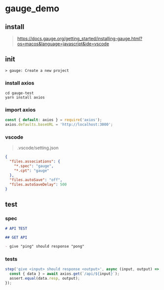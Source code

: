# gauge_demo

## install

> https://docs.gauge.org/getting_started/installing-gauge.html?os=macos&language=javascript&ide=vscode

## init

```
> gauge: Create a new project
```

### install axios

```
cd gauge-test
yarn install axios
```

### import axios

```js
const { default: axios } = require('axios');
axios.defaults.baseURL = 'http://localhost:3000';
```

### vscode

> .vscode/setting.json

```json
{
  "files.associations": {
    "*.spec": "gauge",
    "*.cpt": "gauge"
  },
  "files.autoSave": "off",
  "files.autoSaveDelay": 500
}
```

## test

### spec

```md
# API TEST

## GET API

- give "ping" should response "pong"
```

### tests

```js
step('give <input> should response <output>', async (input, output) => {
  const { data } = await axios.get(`/api/${input}`);
  assert.equal(data.resp, output);
});
```
